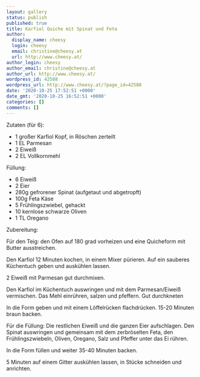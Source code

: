 ```yaml
---
layout: gallery
status: publish
published: true
title: Karfiol Quiche mit Spinat und Feta
author:
  display_name: cheesy
  login: cheesy
  email: christine@cheesy.at
  url: http://www.cheesy.at/
author_login: cheesy
author_email: christine@cheesy.at
author_url: http://www.cheesy.at/
wordpress_id: 42588
wordpress_url: http://www.cheesy.at/?page_id=42588
date: '2020-10-25 17:52:51 +0000'
date_gmt: '2020-10-25 16:52:51 +0000'
categories: []
comments: []
---
```

<!-- wp:paragraph -->
Zutaten (für 6):
<!-- /wp:paragraph -->
<!-- wp:list -->
- 1 großer Karfiol Kopf, in Röschen zerteilt
- 1 EL Parmesan
- 2 Eiweiß
- 2 EL Vollkornmehl
<!-- /wp:list -->
<!-- wp:paragraph -->
Füllung:
<!-- /wp:paragraph -->
<!-- wp:list -->
- 6 Eiweiß
- 2 Eier
- 280g gefrorener Spinat (aufgetaut und abgetropft)
- 100g Feta Käse
- 5 Frühlingszwiebel, gehackt
- 10 kernlose schwarze Oliven
- 1 TL Oregano
<!-- /wp:list -->
<!-- wp:paragraph -->
Zubereitung:
<!-- /wp:paragraph -->
<!-- wp:paragraph -->
Für den Teig: den Ofen auf 180 grad vorheizen und eine Quicheform mit Butter ausstreichen.
<!-- /wp:paragraph -->
<!-- wp:paragraph -->
Den Karfiol 12 Minuten kochen, in einem Mixer pürieren. Auf ein sauberes Küchentuch geben und auskühlen lassen.
<!-- /wp:paragraph -->
<!-- wp:paragraph -->
2 Eiweiß mit Parmesan gut durchmixen.
<!-- /wp:paragraph -->
<!-- wp:paragraph -->
Den Karfiol im Küchentuch auswringen und mit dem Parmesan/Eiweiß vermischen. Das Mehl einrühren, salzen und pfeffern. Gut durchkneten
<!-- /wp:paragraph -->
<!-- wp:paragraph -->
In die Form geben und mit einem Löffelrücken flachdrücken. 15-20 Minuten braun backen.
<!-- /wp:paragraph -->
<!-- wp:paragraph -->
Für die Füllung: Die restlichen Eiweiß und die ganzen Eier aufschlagen. Den Spinat auswringen und gemeinsam mit dem zerbröselten Feta, den Frühlingszwiebeln, Oliven, Oregano, Salz und Pfeffer unter das Ei rühren.
<!-- /wp:paragraph -->
<!-- wp:paragraph -->
In die Form füllen und weiter 35-40 Minuten backen.
<!-- /wp:paragraph -->
<!-- wp:paragraph -->
5 Minuten auf einem Gitter auskühlen lassen, in Stücke schneiden und anrichten.
<!-- /wp:paragraph -->
<!-- wp:image {"id":42586} -->
<figure class="wp-block-image"><img src="{% link _rezepte/hauptspeisen/vegetarisch/karfiol-quiche-mit-spinat-und-feta/Karfiol-Quiche-1.jpg %}" alt="" class="wp-image-42586"></figure>
<!-- /wp:image -->
